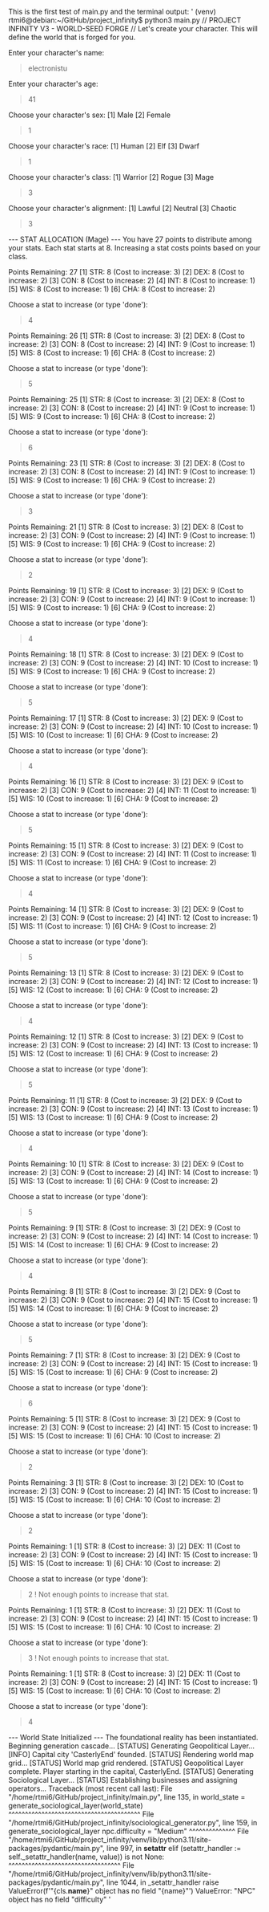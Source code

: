 This is the first test of main.py and the terminal output:
'
(venv) rtmi6@debian:~/GitHub/project_infinity$ python3 main.py
// PROJECT INFINITY V3 - WORLD-SEED FORGE //
Let's create your character. This will define the world that is forged for you.

Enter your character's name:
> electronistu

Enter your character's age:
> 41

Choose your character's sex:
  [1] Male
  [2] Female
> 1

Choose your character's race:
  [1] Human
  [2] Elf
  [3] Dwarf
> 1

Choose your character's class:
  [1] Warrior
  [2] Rogue
  [3] Mage
> 3

Choose your character's alignment:
  [1] Lawful
  [2] Neutral
  [3] Chaotic
> 3

--- STAT ALLOCATION (Mage) ---
You have 27 points to distribute among your stats.
Each stat starts at 8. Increasing a stat costs points based on your class.

Points Remaining: 27
  [1] STR: 8 (Cost to increase: 3)
  [2] DEX: 8 (Cost to increase: 2)
  [3] CON: 8 (Cost to increase: 2)
  [4] INT: 8 (Cost to increase: 1)
  [5] WIS: 8 (Cost to increase: 1)
  [6] CHA: 8 (Cost to increase: 2)

Choose a stat to increase (or type 'done'):
> 4

Points Remaining: 26
  [1] STR: 8 (Cost to increase: 3)
  [2] DEX: 8 (Cost to increase: 2)
  [3] CON: 8 (Cost to increase: 2)
  [4] INT: 9 (Cost to increase: 1)
  [5] WIS: 8 (Cost to increase: 1)
  [6] CHA: 8 (Cost to increase: 2)

Choose a stat to increase (or type 'done'):
> 5

Points Remaining: 25
  [1] STR: 8 (Cost to increase: 3)
  [2] DEX: 8 (Cost to increase: 2)
  [3] CON: 8 (Cost to increase: 2)
  [4] INT: 9 (Cost to increase: 1)
  [5] WIS: 9 (Cost to increase: 1)
  [6] CHA: 8 (Cost to increase: 2)

Choose a stat to increase (or type 'done'):
> 6

Points Remaining: 23
  [1] STR: 8 (Cost to increase: 3)
  [2] DEX: 8 (Cost to increase: 2)
  [3] CON: 8 (Cost to increase: 2)
  [4] INT: 9 (Cost to increase: 1)
  [5] WIS: 9 (Cost to increase: 1)
  [6] CHA: 9 (Cost to increase: 2)

Choose a stat to increase (or type 'done'):
> 3

Points Remaining: 21
  [1] STR: 8 (Cost to increase: 3)
  [2] DEX: 8 (Cost to increase: 2)
  [3] CON: 9 (Cost to increase: 2)
  [4] INT: 9 (Cost to increase: 1)
  [5] WIS: 9 (Cost to increase: 1)
  [6] CHA: 9 (Cost to increase: 2)

Choose a stat to increase (or type 'done'):
> 2

Points Remaining: 19
  [1] STR: 8 (Cost to increase: 3)
  [2] DEX: 9 (Cost to increase: 2)
  [3] CON: 9 (Cost to increase: 2)
  [4] INT: 9 (Cost to increase: 1)
  [5] WIS: 9 (Cost to increase: 1)
  [6] CHA: 9 (Cost to increase: 2)

Choose a stat to increase (or type 'done'):
> 4

Points Remaining: 18
  [1] STR: 8 (Cost to increase: 3)
  [2] DEX: 9 (Cost to increase: 2)
  [3] CON: 9 (Cost to increase: 2)
  [4] INT: 10 (Cost to increase: 1)
  [5] WIS: 9 (Cost to increase: 1)
  [6] CHA: 9 (Cost to increase: 2)

Choose a stat to increase (or type 'done'):
> 5

Points Remaining: 17
  [1] STR: 8 (Cost to increase: 3)
  [2] DEX: 9 (Cost to increase: 2)
  [3] CON: 9 (Cost to increase: 2)
  [4] INT: 10 (Cost to increase: 1)
  [5] WIS: 10 (Cost to increase: 1)
  [6] CHA: 9 (Cost to increase: 2)

Choose a stat to increase (or type 'done'):
> 4

Points Remaining: 16
  [1] STR: 8 (Cost to increase: 3)
  [2] DEX: 9 (Cost to increase: 2)
  [3] CON: 9 (Cost to increase: 2)
  [4] INT: 11 (Cost to increase: 1)
  [5] WIS: 10 (Cost to increase: 1)
  [6] CHA: 9 (Cost to increase: 2)

Choose a stat to increase (or type 'done'):
> 5

Points Remaining: 15
  [1] STR: 8 (Cost to increase: 3)
  [2] DEX: 9 (Cost to increase: 2)
  [3] CON: 9 (Cost to increase: 2)
  [4] INT: 11 (Cost to increase: 1)
  [5] WIS: 11 (Cost to increase: 1)
  [6] CHA: 9 (Cost to increase: 2)

Choose a stat to increase (or type 'done'):
> 4

Points Remaining: 14
  [1] STR: 8 (Cost to increase: 3)
  [2] DEX: 9 (Cost to increase: 2)
  [3] CON: 9 (Cost to increase: 2)
  [4] INT: 12 (Cost to increase: 1)
  [5] WIS: 11 (Cost to increase: 1)
  [6] CHA: 9 (Cost to increase: 2)

Choose a stat to increase (or type 'done'):
> 5

Points Remaining: 13
  [1] STR: 8 (Cost to increase: 3)
  [2] DEX: 9 (Cost to increase: 2)
  [3] CON: 9 (Cost to increase: 2)
  [4] INT: 12 (Cost to increase: 1)
  [5] WIS: 12 (Cost to increase: 1)
  [6] CHA: 9 (Cost to increase: 2)

Choose a stat to increase (or type 'done'):
> 4

Points Remaining: 12
  [1] STR: 8 (Cost to increase: 3)
  [2] DEX: 9 (Cost to increase: 2)
  [3] CON: 9 (Cost to increase: 2)
  [4] INT: 13 (Cost to increase: 1)
  [5] WIS: 12 (Cost to increase: 1)
  [6] CHA: 9 (Cost to increase: 2)

Choose a stat to increase (or type 'done'):
> 5

Points Remaining: 11
  [1] STR: 8 (Cost to increase: 3)
  [2] DEX: 9 (Cost to increase: 2)
  [3] CON: 9 (Cost to increase: 2)
  [4] INT: 13 (Cost to increase: 1)
  [5] WIS: 13 (Cost to increase: 1)
  [6] CHA: 9 (Cost to increase: 2)

Choose a stat to increase (or type 'done'):
> 4

Points Remaining: 10
  [1] STR: 8 (Cost to increase: 3)
  [2] DEX: 9 (Cost to increase: 2)
  [3] CON: 9 (Cost to increase: 2)
  [4] INT: 14 (Cost to increase: 1)
  [5] WIS: 13 (Cost to increase: 1)
  [6] CHA: 9 (Cost to increase: 2)

Choose a stat to increase (or type 'done'):
> 5

Points Remaining: 9
  [1] STR: 8 (Cost to increase: 3)
  [2] DEX: 9 (Cost to increase: 2)
  [3] CON: 9 (Cost to increase: 2)
  [4] INT: 14 (Cost to increase: 1)
  [5] WIS: 14 (Cost to increase: 1)
  [6] CHA: 9 (Cost to increase: 2)

Choose a stat to increase (or type 'done'):
> 4

Points Remaining: 8
  [1] STR: 8 (Cost to increase: 3)
  [2] DEX: 9 (Cost to increase: 2)
  [3] CON: 9 (Cost to increase: 2)
  [4] INT: 15 (Cost to increase: 1)
  [5] WIS: 14 (Cost to increase: 1)
  [6] CHA: 9 (Cost to increase: 2)

Choose a stat to increase (or type 'done'):
> 5

Points Remaining: 7
  [1] STR: 8 (Cost to increase: 3)
  [2] DEX: 9 (Cost to increase: 2)
  [3] CON: 9 (Cost to increase: 2)
  [4] INT: 15 (Cost to increase: 1)
  [5] WIS: 15 (Cost to increase: 1)
  [6] CHA: 9 (Cost to increase: 2)

Choose a stat to increase (or type 'done'):
> 6

Points Remaining: 5
  [1] STR: 8 (Cost to increase: 3)
  [2] DEX: 9 (Cost to increase: 2)
  [3] CON: 9 (Cost to increase: 2)
  [4] INT: 15 (Cost to increase: 1)
  [5] WIS: 15 (Cost to increase: 1)
  [6] CHA: 10 (Cost to increase: 2)

Choose a stat to increase (or type 'done'):
> 2

Points Remaining: 3
  [1] STR: 8 (Cost to increase: 3)
  [2] DEX: 10 (Cost to increase: 2)
  [3] CON: 9 (Cost to increase: 2)
  [4] INT: 15 (Cost to increase: 1)
  [5] WIS: 15 (Cost to increase: 1)
  [6] CHA: 10 (Cost to increase: 2)

Choose a stat to increase (or type 'done'):
> 2

Points Remaining: 1
  [1] STR: 8 (Cost to increase: 3)
  [2] DEX: 11 (Cost to increase: 2)
  [3] CON: 9 (Cost to increase: 2)
  [4] INT: 15 (Cost to increase: 1)
  [5] WIS: 15 (Cost to increase: 1)
  [6] CHA: 10 (Cost to increase: 2)

Choose a stat to increase (or type 'done'):
> 2
! Not enough points to increase that stat.

Points Remaining: 1
  [1] STR: 8 (Cost to increase: 3)
  [2] DEX: 11 (Cost to increase: 2)
  [3] CON: 9 (Cost to increase: 2)
  [4] INT: 15 (Cost to increase: 1)
  [5] WIS: 15 (Cost to increase: 1)
  [6] CHA: 10 (Cost to increase: 2)

Choose a stat to increase (or type 'done'):
> 3
! Not enough points to increase that stat.

Points Remaining: 1
  [1] STR: 8 (Cost to increase: 3)
  [2] DEX: 11 (Cost to increase: 2)
  [3] CON: 9 (Cost to increase: 2)
  [4] INT: 15 (Cost to increase: 1)
  [5] WIS: 15 (Cost to increase: 1)
  [6] CHA: 10 (Cost to increase: 2)

Choose a stat to increase (or type 'done'):
> 4

--- World State Initialized ---
The foundational reality has been instantiated. Beginning generation cascade...
[STATUS] Generating Geopolitical Layer...
[INFO] Capital city 'CasterlyEnd' founded.
[STATUS] Rendering world map grid...
[STATUS] World map grid rendered.
[STATUS] Geopolitical Layer complete. Player starting in the capital, CasterlyEnd.
[STATUS] Generating Sociological Layer...
[STATUS] Establishing businesses and assigning operators...
Traceback (most recent call last):
  File "/home/rtmi6/GitHub/project_infinity/main.py", line 135, in <module>
    world_state = generate_sociological_layer(world_state)
                  ^^^^^^^^^^^^^^^^^^^^^^^^^^^^^^^^^^^^^^^^
  File "/home/rtmi6/GitHub/project_infinity/sociological_generator.py", line 159, in generate_sociological_layer
    npc.difficulty = "Medium"
    ^^^^^^^^^^^^^^
  File "/home/rtmi6/GitHub/project_infinity/venv/lib/python3.11/site-packages/pydantic/main.py", line 997, in __setattr__
    elif (setattr_handler := self._setattr_handler(name, value)) is not None:
                             ^^^^^^^^^^^^^^^^^^^^^^^^^^^^^^^^^^
  File "/home/rtmi6/GitHub/project_infinity/venv/lib/python3.11/site-packages/pydantic/main.py", line 1044, in _setattr_handler
    raise ValueError(f'"{cls.__name__}" object has no field "{name}"')
ValueError: "NPC" object has no field "difficulty"
'
